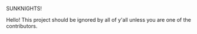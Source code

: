 SUNKNIGHTS!


Hello! This project should be ignored by all of y'all unless you are one of the contributors.
